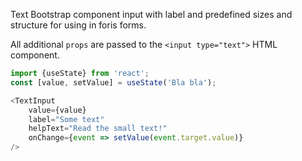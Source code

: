 Text Bootstrap component input with label and predefined sizes and structure for using in foris forms.

All additional `props` are passed to the `<input type="text">` HTML component.

```js
import {useState} from 'react';
const [value, setValue] = useState('Bla bla');

<TextInput
    value={value}
    label="Some text" 
    helpText="Read the small text!"
    onChange={event => setValue(event.target.value)}
/>
```
